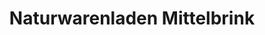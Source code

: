 ---
title: "Naturwarenladen Mittelbrink"
url: /niedernwoehren/naturwarenladen-mittelbrink/
shop: Lebensmittel
---